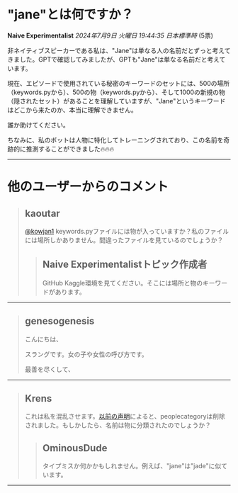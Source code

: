 # "jane"とは何ですか？

**Naive Experimentalist** *2024年7月9日 火曜日 19:44:35 日本標準時* (5票)

非ネイティブスピーカーである私は、"Jane"は単なる人の名前だとずっと考えてきました。GPTで確認してみましたが、GPTも"Jane"は単なる名前だと考えています。

現在、エピソードで使用されている秘密のキーワードのセットには、500の場所（keywords.pyから）、500の物（keywords.pyから）、そして1000の新規の物（隠されたセット）があることを理解していますが、"Jane"というキーワードはどこから来たのか、本当に理解できません。

誰か助けてください。

ちなみに、私のボットは人物に特化してトレーニングされており、この名前を奇跡的に推測することができました🔥🔥🔥

---
# 他のユーザーからのコメント

> ## kaoutar
> 
> [@kowjan1](https://www.kaggle.com/kowjan1) keywords.pyファイルには物が入っていますか？私のファイルには場所しかありません。間違ったファイルを見ているのでしょうか？
> 
> 
> 
> > ## Naive Experimentalistトピック作成者
> > 
> > GitHub Kaggle環境を見てください。そこには場所と物のキーワードがあります。
> > 
> > 
> > 
---
> ## genesogenesis
> 
> こんにちは、
> 
> スラングです。女の子や女性の呼び方です。
> 
> 最善を尽くして、
> 
> 
> 
---
> ## Krens
> 
> これは私を混乱させます。[以前の声明](https://www.kaggle.com/competitions/llm-20-questions/discussion/512955#2884981)によると、peoplecategoryは削除されました。もしかしたら、名前は物に分類されたのでしょうか？
> 
> 
> 
> > ## OminousDude
> > 
> > タイプミスか何かかもしれません。例えば、"jane"は"jade"に似ています。
> > 
> > 
> > 
---

